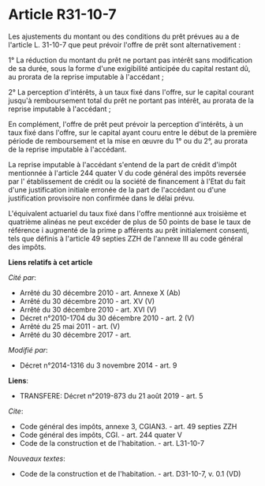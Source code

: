 # Article R31-10-7

Les ajustements du montant ou des conditions du prêt prévues au a de l'article L. 31-10-7 que peut prévoir l'offre de prêt
sont alternativement : 

1° La réduction du montant du prêt ne portant pas intérêt sans modification de sa durée, sous la forme d'une exigibilité
anticipée du capital restant dû, au prorata de la reprise imputable à l'accédant ; 

2° La perception d'intérêts, à un taux fixé dans l'offre, sur le capital courant jusqu'à remboursement total du prêt ne
portant pas intérêt, au prorata de la reprise imputable à l'accédant ; 

En complément, l'offre de prêt peut prévoir la perception d'intérêts, à un taux fixé dans l'offre, sur le capital ayant couru
entre le début de la première période de remboursement et la mise en œuvre du 1° ou du 2°, au prorata de la reprise imputable
à l'accédant. 

La reprise imputable à l'accédant s'entend de la part de crédit d'impôt mentionnée à l'article 244 quater V du code général
des impôts reversée par l'  établissement de crédit ou la société de financement à l'Etat du fait d'une justification
initiale erronée de la part de l'accédant ou d'une justification provisoire non confirmée dans le délai prévu. 

L'équivalent actuariel du taux fixé dans l'offre mentionné aux troisième et quatrième alinéas ne peut excéder de plus de 50
points de base le taux de référence i augmenté de la prime p afférents au prêt initialement consenti, tels que définis à
l'article 49 septies ZZH de l'annexe III au code général des impôts.

**Liens relatifs à cet article**

_Cité par_:

  - Arrêté du 30 décembre 2010 - art. Annexe X (Ab)
  - Arrêté du 30 décembre 2010 - art. XV (V)
  - Arrêté du 30 décembre 2010 - art. XVI (V)
  - Décret n°2010-1704 du 30 décembre 2010 - art. 2 (V)
  - Arrêté du 25 mai 2011 - art. (V)
  - Arrêté du 30 décembre 2017 - art.

_Modifié par_:

  - Décret n°2014-1316 du 3 novembre 2014 - art. 9

**Liens**:

  - TRANSFERE: Décret n°2019-873 du 21 août 2019 - art. 5

_Cite_:

  - Code général des impôts, annexe 3, CGIAN3. - art. 49 septies ZZH
  - Code général des impôts, CGI. - art. 244 quater V
  - Code de la construction et de l'habitation. - art. L31-10-7

_Nouveaux textes_:

  - Code de la construction et de l'habitation. - art. D31-10-7, v. 0.1 (VD)
